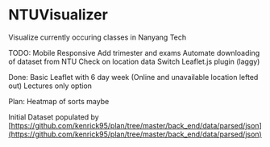 # NTUVisualizer
Visualize currently occuring classes in Nanyang Tech

TODO:
Mobile Responsive
Add trimester and exams
Automate downloading of dataset from NTU
Check on location data
Switch Leaflet.js plugin (laggy)

Done:
Basic Leaflet with 6 day week (Online and unavailable location lefted out)
Lectures only option

Plan:
Heatmap of sorts maybe

Initial Dataset populated by [https://github.com/kenrick95/plan/tree/master/back_end/data/parsed/json](https://github.com/kenrick95/plan/tree/master/back_end/data/parsed/json)
